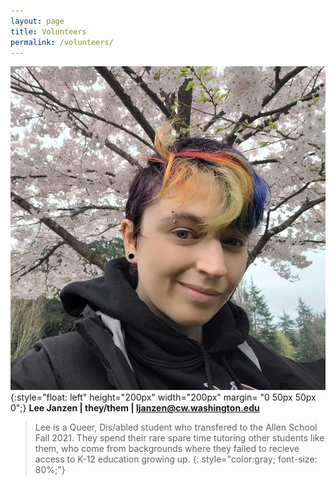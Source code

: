 ```yaml
---
layout: page
title: Volunteers
permalink: /volunteers/
---
```


![picture of androgenous light-skinned person in front of cherry blossoms with rainbow colored hair](/images/ljanzen.jpg){:style="float: left" height="200px" width="200px" margin= "0 50px 50px 0";}
<b>Lee Janzen | they/them | ljanzen@cw.washington.edu</b>

> Lee is a Queer, Dis/abled student who transfered to the Allen School Fall 2021. They spend their rare spare time tutoring other students like them, who come from backgrounds where they failed to recieve access to K-12 education growing up.
{: style="color:gray; font-size: 80%;"}
